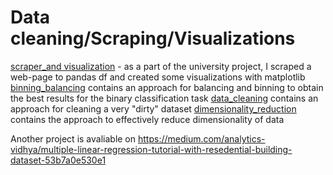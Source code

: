 # Data cleaning/Scraping/Visualizations
[scraper_and visualization](scraper_and_vizualizations.ipynb) - as a part of the university project, I scraped a web-page to pandas df and created some visualizations with matplotlib
[binning_balancing](02_homework_final_solved.ipynb) contains an approach for balancing and binning to obtain the best results for the binary classification task
[data_cleaning](Simonova_DU1.ipynb) contains an approach for cleaning a very "dirty" dataset
[dimensionality_reduction](Simonova_Ekaterina.ipynb) contains the approach to effectively reduce dimensionality of data

Another project is avaliable on https://medium.com/analytics-vidhya/multiple-linear-regression-tutorial-with-resedential-building-dataset-53b7a0e530e1
